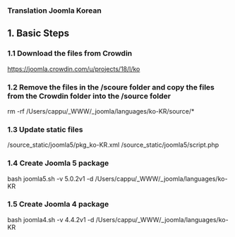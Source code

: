 ### Translation Joomla Korean

## 1. Basic Steps

### 1.1 Download the files from Crowdin

https://joomla.crowdin.com/u/projects/18/l/ko

### 1.2 Remove the files in the /scoure folder and copy the files from the Crowdin folder into the /source folder

rm -rf /Users/cappu/\_WWW/\_joomla/languages/ko-KR/source/\*

### 1.3 Update static files

/source_static/joomla5/pkg_ko-KR.xml
/source_static/joomla5/script.php

### 1.4 Create Joomla 5 package

bash joomla5.sh -v 5.0.2v1 -d /Users/cappu/\_WWW/\_joomla/languages/ko-KR

### 1.5 Create Joomla 4 package

bash joomla4.sh -v 4.4.2v1 -d /Users/cappu/\_WWW/\_joomla/languages/ko-KR
